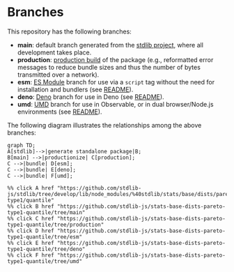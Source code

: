 <!--

@license Apache-2.0

Copyright (c) 2022 The Stdlib Authors.

Licensed under the Apache License, Version 2.0 (the "License");
you may not use this file except in compliance with the License.
You may obtain a copy of the License at

    http://www.apache.org/licenses/LICENSE-2.0

Unless required by applicable law or agreed to in writing, software
distributed under the License is distributed on an "AS IS" BASIS,
WITHOUT WARRANTIES OR CONDITIONS OF ANY KIND, either express or implied.
See the License for the specific language governing permissions and
limitations under the License.

-->

# Branches

This repository has the following branches:

-   **main**: default branch generated from the [stdlib project][stdlib-url], where all development takes place.
-   **production**: [production build][production-url] of the package (e.g., reformatted error messages to reduce bundle sizes and thus the number of bytes transmitted over a network).
-   **esm**: [ES Module][esm-url] branch for use via a `script` tag without the need for installation and bundlers (see [README][esm-readme]).
-   **deno**: [Deno][deno-url] branch for use in Deno (see [README][deno-readme]).
-   **umd**: [UMD][umd-url] branch for use in Observable, or in dual browser/Node.js environments (see [README][umd-readme]).

The following diagram illustrates the relationships among the above branches:

```mermaid
graph TD;
A[stdlib]-->|generate standalone package|B;
B[main] -->|productionize| C[production];
C -->|bundle| D[esm];
C -->|bundle| E[deno];
C -->|bundle| F[umd];

%% click A href "https://github.com/stdlib-js/stdlib/tree/develop/lib/node_modules/%40stdlib/stats/base/dists/pareto-type1/quantile"
%% click B href "https://github.com/stdlib-js/stats-base-dists-pareto-type1-quantile/tree/main"
%% click C href "https://github.com/stdlib-js/stats-base-dists-pareto-type1-quantile/tree/production"
%% click D href "https://github.com/stdlib-js/stats-base-dists-pareto-type1-quantile/tree/esm"
%% click E href "https://github.com/stdlib-js/stats-base-dists-pareto-type1-quantile/tree/deno"
%% click F href "https://github.com/stdlib-js/stats-base-dists-pareto-type1-quantile/tree/umd"
```

[stdlib-url]: https://github.com/stdlib-js/stdlib/tree/develop/lib/node_modules/%40stdlib/stats/base/dists/pareto-type1/quantile
[production-url]: https://github.com/stdlib-js/stats-base-dists-pareto-type1-quantile/tree/production
[deno-url]: https://github.com/stdlib-js/stats-base-dists-pareto-type1-quantile/tree/deno
[deno-readme]: https://github.com/stdlib-js/stats-base-dists-pareto-type1-quantile/blob/deno/README.md
[umd-url]: https://github.com/stdlib-js/stats-base-dists-pareto-type1-quantile/tree/umd
[umd-readme]: https://github.com/stdlib-js/stats-base-dists-pareto-type1-quantile/blob/umd/README.md
[esm-url]: https://github.com/stdlib-js/stats-base-dists-pareto-type1-quantile/tree/esm
[esm-readme]: https://github.com/stdlib-js/stats-base-dists-pareto-type1-quantile/blob/esm/README.md